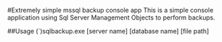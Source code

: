 #Extremely simple mssql backup console app
This is a simple console application using Sql Server Management Objects to perform backups.

##Usage
(`)sqlbackup.exe [server name] [database name] [file path]
